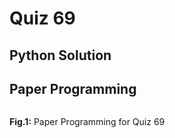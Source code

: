 # Quiz 69

## Python Solution 


## Paper Programming
![]()

**Fig.1:** Paper Programming for Quiz 69 